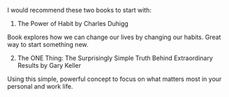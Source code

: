   I would recommend these two books to start with:

1. The Power of Habit by Charles Duhigg 

Book explores how we can change our lives by changing our habits. Great way to start something new.

2. The ONE Thing: The Surprisingly Simple Truth Behind Extraordinary Results by Gary Keller

Using this simple, powerful concept to focus on what matters most in your personal and work life. 